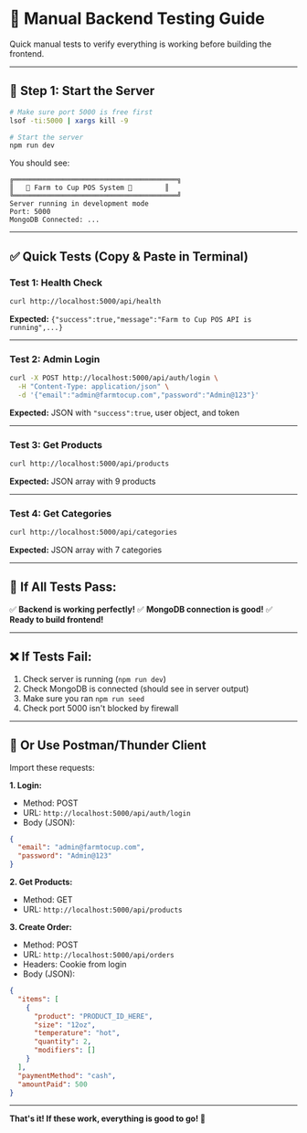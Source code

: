 # 🧪 Manual Backend Testing Guide

Quick manual tests to verify everything is working before building the frontend.

---

## 🚀 Step 1: Start the Server

```bash
# Make sure port 5000 is free first
lsof -ti:5000 | xargs kill -9

# Start the server
npm run dev
```

You should see:
```
╔════════════════════════════════════════╗
║   🌱 Farm to Cup POS System 🌱        ║
╚════════════════════════════════════════╝
Server running in development mode
Port: 5000
MongoDB Connected: ...
```

---

## ✅ Quick Tests (Copy & Paste in Terminal)

### Test 1: Health Check
```bash
curl http://localhost:5000/api/health
```
**Expected:** `{"success":true,"message":"Farm to Cup POS API is running",...}`

---

### Test 2: Admin Login
```bash
curl -X POST http://localhost:5000/api/auth/login \
  -H "Content-Type: application/json" \
  -d '{"email":"admin@farmtocup.com","password":"Admin@123"}'
```
**Expected:** JSON with `"success":true`, user object, and token

---

### Test 3: Get Products
```bash
curl http://localhost:5000/api/products
```
**Expected:** JSON array with 9 products

---

### Test 4: Get Categories
```bash
curl http://localhost:5000/api/categories
```
**Expected:** JSON array with 7 categories

---

## 🎯 If All Tests Pass:

✅ **Backend is working perfectly!**
✅ **MongoDB connection is good!**
✅ **Ready to build frontend!**

---

## ❌ If Tests Fail:

1. Check server is running (`npm run dev`)
2. Check MongoDB is connected (should see in server output)
3. Make sure you ran `npm run seed`
4. Check port 5000 isn't blocked by firewall

---

## 📱 Or Use Postman/Thunder Client

Import these requests:

**1. Login:**
- Method: POST
- URL: `http://localhost:5000/api/auth/login`
- Body (JSON):
```json
{
  "email": "admin@farmtocup.com",
  "password": "Admin@123"
}
```

**2. Get Products:**
- Method: GET
- URL: `http://localhost:5000/api/products`

**3. Create Order:**
- Method: POST
- URL: `http://localhost:5000/api/orders`
- Headers: Cookie from login
- Body (JSON):
```json
{
  "items": [
    {
      "product": "PRODUCT_ID_HERE",
      "size": "12oz",
      "temperature": "hot",
      "quantity": 2,
      "modifiers": []
    }
  ],
  "paymentMethod": "cash",
  "amountPaid": 500
}
```

---

**That's it! If these work, everything is good to go! 🚀**
